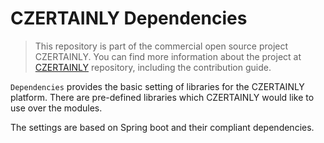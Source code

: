 # CZERTAINLY Dependencies

> This repository is part of the commercial open source project CZERTAINLY. You can find more information about the project at [CZERTAINLY](https://github.com/3KeyCompany/CZERTAINLY) repository, including the contribution guide.

`Dependencies` provides the basic setting of libraries for the CZERTAINLY platform. There are pre-defined libraries which CZERTAINLY would like to use over the modules. 

The settings are based on Spring boot and their compliant dependencies.